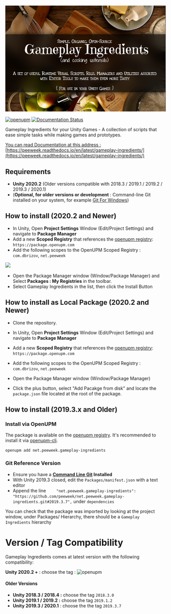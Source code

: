 ![](https://raw.githubusercontent.com/peeweek/net.peeweek.gameplay-ingredients/master/Documentation%7E/Images/site-banner.png)

[![openupm](https://img.shields.io/npm/v/net.peeweek.gameplay-ingredients?label=openupm&registry_uri=https://package.openupm.com)](https://openupm.com/packages/net.peeweek.gameplay-ingredients/) [![Documentation Status](https://readthedocs.org/projects/pip/badge/?version=stable)](http://pip.pypa.io/en/stable/?badge=stable)

Gameplay Ingredients for your Unity Games - A collection of scripts that ease simple tasks while making games and prototypes.

<u>You can read Documentation at this address :</u> [https://peeweek.readthedocs.io/en/latest/gameplay-ingredients/](https://peeweek.readthedocs.io/en/latest/gameplay-ingredients/)

## Requirements

* **Unity 2020.2** (Older versions compatible with 2018.3 / 2019.1 / 2019.2 / 2019.3 / 2020.1)
* (**Optional, for older versions or development** : Command-line Git installed on your system, for example [Git For Windows](https://gitforwindows.org/))

## How to install (2020.2 and Newer)

* In Unity, Open **Project Settings** Window (Edit/Project Settings) and navigate to **Package Manager**
* Add a new **Scoped Registry** that references the [openupm registry](https://openupm.com): `https://package.openupm.com`
* Add the following scopes to the OpenUPM Scoped Registry : `com.dbrizov`, `net.peeweek` 

![](https://raw.githubusercontent.com/peeweek/net.peeweek.gameplay-ingredients/master/Documentation%7E/Images/project-settings.png)

* Open the Package Manager window (Window/Package Manager) and Select **Packages : My Registries** in the toolbar.
* Select Gameplay Ingredients in the list, then click the Install Button

## How to install as Local Package (2020.2 and Newer)

* Clone the repository.
* In Unity, Open **Project Settings** Window (Edit/Project Settings) and navigate to **Package Manager**
* Add a new **Scoped Registry** that references the [openupm registry](https://openupm.com): `https://package.openupm.com`
* Add the following scopes to the OpenUPM Scoped Registry : `com.dbrizov`, `net.peeweek` 

* Open the Package Manager window (Window/Package Manager)
* Click the plus button, select "Add Pacakge from disk" and locate the `package.json` file located at the root of the package.

## How to install (2019.3.x and Older)

### Install via OpenUPM

The package is available on the [openupm registry](https://openupm.com). It's recommended to install it via [openupm-cli](https://github.com/openupm/openupm-cli).

```
openupm add net.peeweek.gameplay-ingredients
```

### Git Reference Version

- Ensure you have a **[Command Line Git](https://gitforwindows.org/) Installed**
- With Unity 2019.3 closed, edit the `Packages/manifest.json` with a text editor
- Append the line `    "net.peeweek.gameplay-ingredients": "https://github.com/peeweek/net.peeweek.gameplay-ingredients.git#2019.3.7",` under `dependencies`

You can check that the package was imported by looking at the project window, under Packages/ Hierarchy, there should be a `Gameplay Ingredients` hierarchy

# Version / Tag Compatibility

Gameplay Ingredients comes at latest version with the following compatibility:

**Unity 2020.2 +** : choose the tag  : ![openupm](https://img.shields.io/npm/v/net.peeweek.gameplay-ingredients?label=openupm&registry_uri=https://package.openupm.com)

#### Older Versions

* **Unity 2018.3 / 2018.4 :** choose the tag `2018.3.0`
* **Unity 2019.1 / 2019.2 :** choose the tag `2019.1.2` 
* **Unity 2019.3 / 2020.1**  : choose the  the tag `2019.3.7` 
